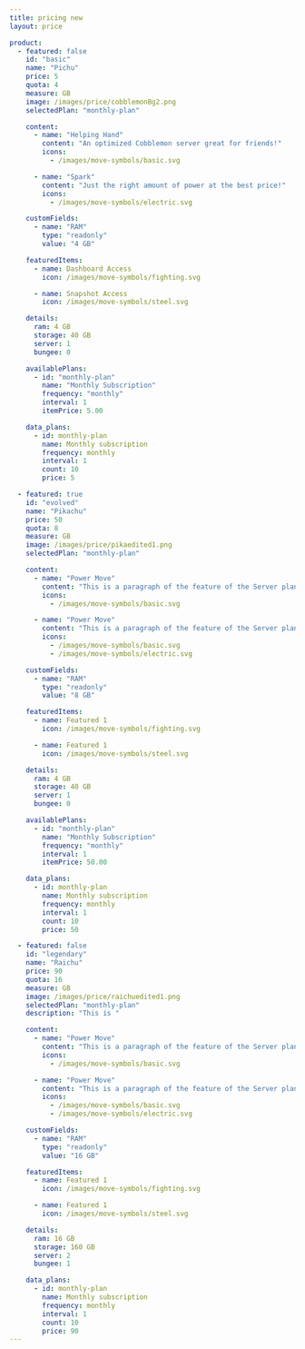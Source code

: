 ```yaml
---
title: pricing new
layout: price

product:
  - featured: false
    id: "basic"
    name: "Pichu"
    price: 5
    quota: 4
    measure: GB
    image: /images/price/cobblemonBg2.png
    selectedPlan: "monthly-plan"

    content:
      - name: "Helping Hand"
        content: "An optimized Cobblemon server great for friends!"
        icons:
          - /images/move-symbols/basic.svg

      - name: "Spark"
        content: "Just the right amount of power at the best price!"
        icons:
          - /images/move-symbols/electric.svg

    customFields:
      - name: "RAM"
        type: "readonly"
        value: "4 GB"

    featuredItems:
      - name: Dashboard Access
        icon: /images/move-symbols/fighting.svg

      - name: Snapshot Access
        icon: /images/move-symbols/steel.svg

    details:
      ram: 4 GB
      storage: 40 GB
      server: 1
      bungee: 0

    availablePlans:
      - id: "monthly-plan"
        name: "Monthly Subscription"
        frequency: "monthly"
        interval: 1
        itemPrice: 5.00

    data_plans:
      - id: monthly-plan
        name: Monthly subscription
        frequency: monthly
        interval: 1
        count: 10
        price: 5

  - featured: true
    id: "evolved"
    name: "Pikachu"
    price: 50
    quota: 8
    measure: GB
    image: /images/price/pikaedited1.png
    selectedPlan: "monthly-plan"

    content:
      - name: "Power Move"
        content: "This is a paragraph of the feature of the Server plan for the Power Move."
        icons:
          - /images/move-symbols/basic.svg

      - name: "Power Move"
        content: "This is a paragraph of the feature of the Server plan for the Power Move."
        icons:
          - /images/move-symbols/basic.svg
          - /images/move-symbols/electric.svg

    customFields:
      - name: "RAM"
        type: "readonly"
        value: "8 GB"

    featuredItems:
      - name: Featured 1
        icon: /images/move-symbols/fighting.svg

      - name: Featured 1
        icon: /images/move-symbols/steel.svg

    details:
      ram: 4 GB
      storage: 40 GB
      server: 1
      bungee: 0

    availablePlans:
      - id: "monthly-plan"
        name: "Monthly Subscription"
        frequency: "monthly"
        interval: 1
        itemPrice: 50.00

    data_plans:
      - id: monthly-plan
        name: Monthly subscription
        frequency: monthly
        interval: 1
        count: 10
        price: 50

  - featured: false
    id: "legendary"
    name: "Raichu"
    price: 90
    quota: 16
    measure: GB
    image: /images/price/raichuedited1.png
    selectedPlan: "monthly-plan"
    description: "This is "

    content:
      - name: "Power Move"
        content: "This is a paragraph of the feature of the Server plan for the Power Move."
        icons:
          - /images/move-symbols/basic.svg

      - name: "Power Move"
        content: "This is a paragraph of the feature of the Server plan for the Power Move."
        icons:
          - /images/move-symbols/basic.svg
          - /images/move-symbols/electric.svg

    customFields:
      - name: "RAM"
        type: "readonly"
        value: "16 GB"

    featuredItems:
      - name: Featured 1
        icon: /images/move-symbols/fighting.svg

      - name: Featured 1
        icon: /images/move-symbols/steel.svg

    details:
      ram: 16 GB
      storage: 160 GB
      server: 2
      bungee: 1

    data_plans:
      - id: monthly-plan
        name: Monthly subscription
        frequency: monthly
        interval: 1
        count: 10
        price: 90
---
```

